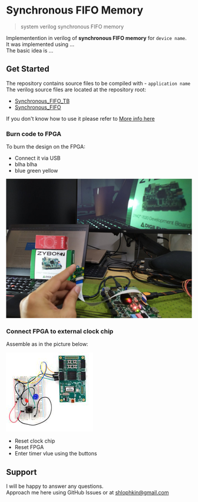 # Synchronous FIFO Memory

> system verilog synchronous FIFO memory  

Implementention in verilog of __synchronous FIFO memory__ for `device name`.  
It was implemented using ...  
The basic idea is ...  

## Get Started

The repository contains source files to be compiled with - `application name`  
The verilog source files  are located at the repository root:

- [Synchronous_FIFO_TB](./Synchronous_FIFO_TB.sv)
- [Synchronous_FIFO](./Synchronous_FIFO.sv)

If you don't know how to use it please refer to [More info here](https://sudip.ece.ubc.ca/modelsim-verilog/#:~:text=2.3%20Compile%20the%20Verilog%20file,window%20and%20the%20file%20status.)

### Burn code to FPGA

To burn the design on the FPGA:

- Connect it via USB
- blha blha
- blue green yellow

![burn code to FPGA](./docs/imgs/burn-fpga.jpeg)  

### Connect FPGA to external clock chip

Assemble as in the picture below:  

![Connect FPGT to chip](./docs/imgs/connect-fpga.jpeg)  

- Reset clock chip
- Reset FPGA
- Enter timer vlue using the buttons <somthing something>

## Support

I will be happy to answer any questions.  
Approach me here using GitHub Issues or at shlophkin@gmail.com  